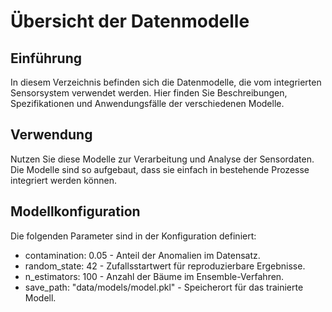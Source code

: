 # Übersicht der Datenmodelle

## Einführung
In diesem Verzeichnis befinden sich die Datenmodelle, die vom integrierten Sensorsystem verwendet werden. Hier finden Sie Beschreibungen, Spezifikationen und Anwendungsfälle der verschiedenen Modelle.

## Verwendung
Nutzen Sie diese Modelle zur Verarbeitung und Analyse der Sensordaten. Die Modelle sind so aufgebaut, dass sie einfach in bestehende Prozesse integriert werden können.

## Modellkonfiguration
Die folgenden Parameter sind in der Konfiguration definiert:
- contamination: 0.05 - Anteil der Anomalien im Datensatz.
- random_state: 42 - Zufallsstartwert für reproduzierbare Ergebnisse.
- n_estimators: 100 - Anzahl der Bäume im Ensemble-Verfahren.
- save_path: "data/models/model.pkl" - Speicherort für das trainierte Modell.
